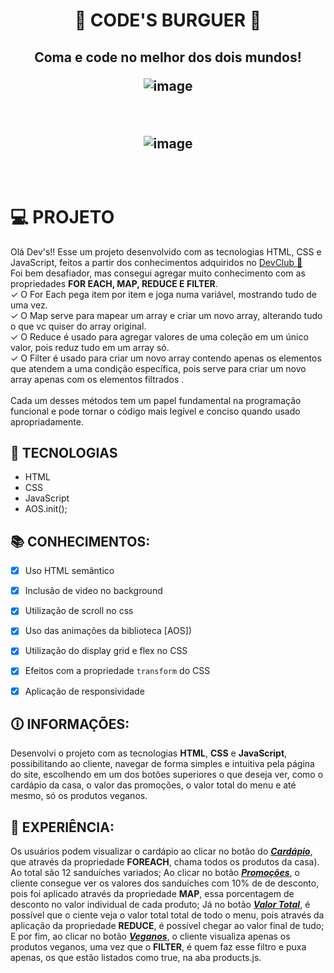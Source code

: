 # <h1 align="center"> 🍔 CODE'S BURGUER 🍔 </h1>

<h2 align="center">
  Coma e code no melhor dos dois mundos!
  <p align="center">

![image](https://github.com/Edivania88Duarte/PROJETO-DEV-BURGUER/assets/120994730/5cc47743-94d6-4f1d-b0ec-554416c50fc1) 

</p>

  <br>
 
  
![image](https://github.com/Edivania88Duarte/PROJETO-DEV-BURGUER/assets/120994730/f5005dff-45f9-4f96-8e57-453c0ec66bac)

<br>

## <h1> 💻 PROJETO</h1>

Olá Dev's!! Esse um projeto desenvolvido com as tecnologias HTML, CSS e JavaScript, feitos a partir dos conhecimentos adquiridos no <a href="http://rodolfomori.com.br/devclub">DevClub 🥑 </a> 
<br> Foi bem desafiador, mas consegui agregar muito conhecimento com as propriedades <b>FOR EACH, MAP, REDUCE E FILTER</b>.
<br> ✓ O For Each pega item por item e joga numa variável, mostrando tudo de uma vez. 
<br> ✓ O Map serve para mapear um array e criar um novo array, alterando tudo o que vc quiser do array original.
<br> ✓ O Reduce é usado para agregar valores de uma coleção em um único valor, pois reduz tudo em um array só.
<br> ✓ O Filter é usado para criar um novo array contendo apenas os elementos que atendem a uma condição específica, pois serve para criar um novo array apenas com os elementos filtrados . 
<br>
<br>
Cada um desses métodos tem um papel fundamental na programação funcional e pode tornar o código mais legível e conciso quando usado apropriadamente.


## 🚀 TECNOLOGIAS 

- HTML
- CSS
- JavaScript
- AOS.init();

## 📚 CONHECIMENTOS:

- [x] Uso HTML semântico
- [x] Inclusão de video no background
- [x] Utilização de scroll no css
- [x] Uso das animações da biblioteca [AOS])
- [x] Utilização do display grid e flex no CSS  
- [x] Efeitos com a propriedade `transform` do CSS
- [x] Aplicação de responsividade


## 🛈  INFORMAÇÕES:
Desenvolvi o projeto com as tecnologias <strong>HTML</strong>, <strong>CSS</strong> e <strong>JavaScript</strong>, possibilitando ao cliente, navegar de forma simples e intuitiva pela página do site, escolhendo em um dos botões superiores o que deseja ver, como o cardápio da casa, o valor das promoções, o valor total do menu e até mesmo, só os produtos veganos.

## 🧪 EXPERIÊNCIA:
Os usuários podem visualizar o cardápio ao clicar no botão do <u><i><b>Cardápio</b></i></u>, que através da propriedade <b>FOREACH</b>, chama todos os produtos da casa). Ao total são 12 sanduíches variados; Ao clicar no botão <u><i><b>Promoções</b></i></u>, o cliente consegue ver os valores dos sanduíches com 10% de de desconto, pois foi aplicado através da propriedade <b>MAP</b>, essa porcentagem de desconto no valor individual de cada produto; Já no botão <u><i><b>Valor Total</b></i></u>, é possível que o ciente veja o valor total total de todo o menu, pois através da aplicação da propriedade <b>REDUCE</b>, é possível chegar ao valor final de tudo; E por fim, ao clicar no botão <u><i><b>Veganos</b></i></u>, o cliente visualiza apenas os produtos veganos, uma vez que o <b>FILTER</b>, é quem faz esse filtro e puxa apenas, os que estão listados como true, na aba products.js.

